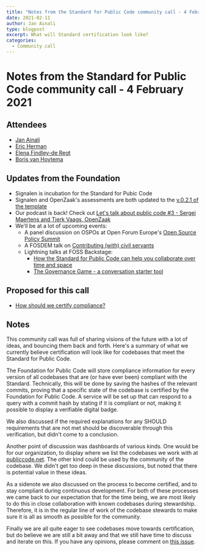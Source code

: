 ```yaml
---
title: "Notes from the Standard for Public Code community call - 4 February 2021"
date: 2021-02-11
author: Jan Ainali
type: blogpost
excerpt: What will Standard certification look like?
categories:
  - Community call
---
```


# Notes from the Standard for Public Code community call - 4 February 2021

## Attendees

* [Jan Ainali](https://publiccode.net/team/jan-ainali.html)
* [Eric Herman](https://publiccode.net/team/eric-herman.html)
* [Elena Findley-de Regt](https://publiccode.net/team/elena-findley-de-regt.html)
* [Boris van Hoytema](https://publiccode.net/team/boris-van-hoytema.html)

## Updates from the Foundation

* Signalen is incubation for the Standard for Pubic Code
* Signalen and OpenZaak's assessments are both updated to the [v.0.2.1 of the template](https://about.publiccode.net/activities/codebase-auditing/review-template.html)
* Our podcast is back! Check out [Let's talk about public code #3 - Sergei Maertens and Tjerk Vaags, OpenZaak](https://podcast.publiccode.net/e/3-sergei-maertens-and-tjerk-vaags-openzaak/)
* We'll be at a lot of upcoming events:
    * A panel discussion on OSPOs at Open Forum Europe's [Open Source Policy Summit](https://openforumeurope.org/event/policy-summit-2021/)
    * A FOSDEM talk on [Contributing (with) civil servants](https://fosdem.org/2021/schedule/event/community_devroom_contributing_with_civil_servants/)
    * Lightning talks at FOSS Backstage:
        * [How the Standard for Public Code can help you collaborate over time and space](https://foss-backstage.de/session/how-standard-public-code-can-help-you-collaborate-over-time-and-space)
        * [The Governance Game - a conversation starter tool](https://foss-backstage.de/session/governance-game-conversation-starter-tool)

## Proposed for this call

* [How should we certify compliance?](https://github.com/publiccodenet/standard/issues/434)

## Notes

This community call was full of sharing visions of the future with a lot of ideas, and bouncing them back and forth.
Here's a summary of what we currently believe certification will look like for codebases that meet the Standard for Public Code.

The Foundation for Public Code will store compliance information for every version of all codebases that are (or have ever been) compliant with the Standard.
Technically, this will be done by saving the hashes of the relevant commits, proving that a specific state of the codebase is certified by the Foundation for Public Code.
A service will be set up that can respond to a query with a commit hash by stating if it is compliant or not, making it possible to display a verifiable digital badge.

We also discussed if the required explanations for any SHOULD requirements that are not met should be discoverable through this verification, but didn't come to a conclusion.

Another point of discussion was dashboards of various kinds.
One would be for our organization, to display where we list the codebases we work with at [publiccode.net](https://publiccode.net/codebases/).
The other kind could be used by the community of the codebase.
We didn't get too deep in these discussions, but noted that there is potential value in these ideas.

As a sidenote we also discussed on the process to become certified, and to stay compliant during continuous development.
For both of these processes we came back to our expectation that for the time being, we are most likely to do this in close collaboration with known codebases during stewardship.
Therefore, it is in the regular line of work of the codebase stewards to make sure it is all as smooth as possible for the community.

Finally we are all quite eager to see codebases move towards certification, but do believe we are still a bit away and that we still have time to discuss and iterate on this.
If you have any opinions, please comment on [this issue](https://github.com/publiccodenet/standard/issues/434).
